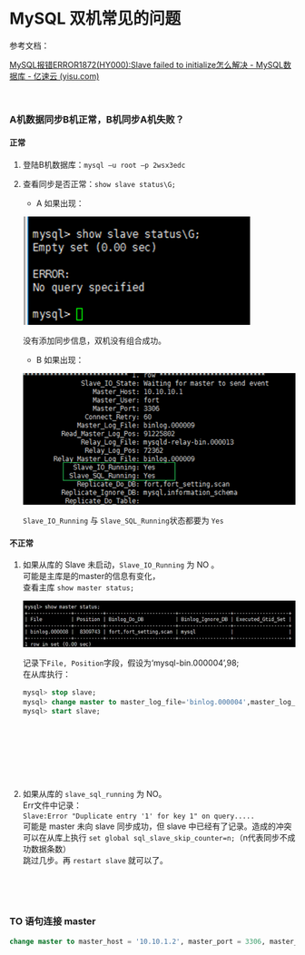 # MySQL 双机常见的问题

参考文档：

[MySQL报错ERROR1872(HY000):Slave failed to initialize怎么解决 - MySQL数据库 - 亿速云 (yisu.com)](https://www.yisu.com/zixun/30701.html)

‍

### A机数据同步B机正常，B机同步A机失败？

#### 正常

1. 登陆B机数据库：`mysql –u root –p 2wsx3edc`​
2. 查看同步是否正常：`show slave status\G;`​

    * A 如果出现：

    ![image](assets/MySQL%20%E5%8F%8C%E6%9C%BA%E5%B8%B8%E8%A7%81%E7%9A%84%E9%97%AE%E9%A2%98/image-20230208184130-vbv8uyj.png)​

    没有添加同步信息，双机没有组合成功。

    * B 如果出现：

    ![image](assets/MySQL%20%E5%8F%8C%E6%9C%BA%E5%B8%B8%E8%A7%81%E7%9A%84%E9%97%AE%E9%A2%98/image-20230208184500-xse6en0.png)​

    `Slave_IO_Running`​ 与 `Slave_SQL_Running`​ 状态都要为 `Yes`​

#### 不正常

1. 如果从库的 Slave 未启动，`Slave_IO_Running`​ 为 NO 。  
    可能是主库是的master的信息有变化，  
    查看主库 `show master status;`​

    ![image](assets/MySQL%20%E5%8F%8C%E6%9C%BA%E5%B8%B8%E8%A7%81%E7%9A%84%E9%97%AE%E9%A2%98/image-20230208184304-z2oghv9.png)​

     记录下`File, Position`​字段，假设为‘mysql-bin.000004’,98;  
     在从库执行：

    ```sql
    mysql> stop slave;
    mysql> change master to master_log_file='binlog.000004',master_log_pos=98;
    mysql> start slave;





    ```
    
    ‍

‍

2. 如果从库的 `slave_sql_running`​ 为 NO。  
    Err文件中记录：  
    ​`Slave:Error "Duplicate entry '1' for key 1" on query.....`​  
    可能是 master 未向 slave 同步成功，但 slave 中已经有了记录。造成的冲突可以在从库上执行 `set global sql_slave_skip_counter=n;`​（n代表同步不成功数据条数）  
    跳过几步。再 `restart slave`​ 就可以了。

    ‍

‍

### TO 语句连接 master

```sql
change master to master_host = '10.10.1.2', master_port = 3306, master_user = 'fort', master_password = '2wsx3edc', master_log_file = 'binlog.000002', master_log_pos = 154;
```

‍

